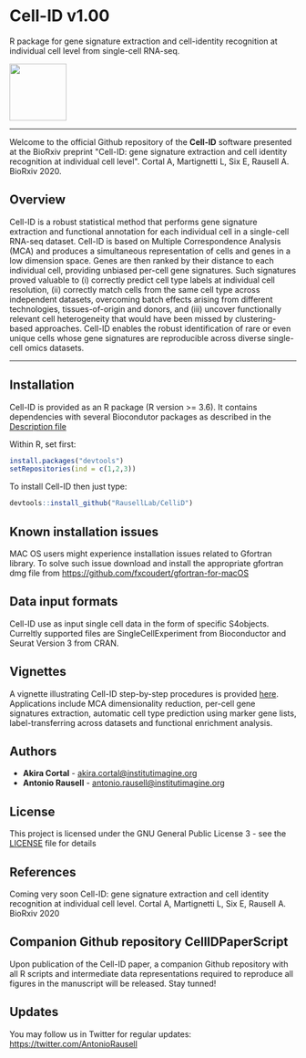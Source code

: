 # Cell-ID v1.00
R package for gene signature extraction and cell-identity recognition at individual cell level from single-cell RNA-seq.

<img src=tools/sticker.png height="100">

----------------------------------------

Welcome to the official Github repository of the **Cell-ID** software presented at the BioRxiv preprint "Cell-ID: gene signature extraction and cell identity recognition at individual cell level". Cortal A, Martignetti L, Six E, Rausell A. BioRxiv 2020.

## Overview

Cell-ID is a robust statistical method that performs gene signature extraction and functional annotation for each individual cell in a single-cell RNA-seq dataset. Cell-ID is based on Multiple Correspondence Analysis (MCA) and produces a simultaneous representation of cells and genes in a low dimension space. Genes are then ranked by their distance to each individual cell, providing unbiased per-cell gene signatures. Such signatures proved valuable to (i) correctly predict cell type labels at individual cell resolution, (ii) correctly match cells from the same cell type across independent datasets, overcoming batch effects arising from different technologies, tissues-of-origin and donors, and (iii) uncover functionally relevant cell heterogeneity that would have been missed by clustering-based approaches. Cell-ID enables the robust identification of rare or even unique cells whose gene signatures are reproducible across diverse single-cell omics datasets. 

----------------------------------------

## Installation

Cell-ID is provided as an R package (R version >= 3.6). It contains dependencies with several Biocondutor packages as described in the [Description file](https://github.com/cbl-imagine/CellID/blob/master/DESCRIPTION)

Within R, set first:
```r
install.packages("devtools")
setRepositories(ind = c(1,2,3))
```

To install Cell-ID then just type:
```r
devtools::install_github("RausellLab/CelliD")
```
## Known installation issues

MAC OS users might experience installation issues related to Gfortran library. To solve such issue download and install the appropriate gfortran dmg file from https://github.com/fxcoudert/gfortran-for-macOS

## Data input formats

Cell-ID use as input single cell data in the form of specific S4objects. Curreltly supported files are SingleCellExperiment from Bioconductor and Seurat Version 3 from CRAN.

## Vignettes

A vignette illustrating Cell-ID step-by-step procedures is provided [here](https://rauselllab.github.io/CelliD//vignettes/vign.html). Applications include MCA dimensionality reduction, per-cell gene signatures extraction, automatic cell type prediction using marker gene lists, label-transferring across datasets and functional enrichment analysis.

## Authors

* **Akira Cortal** - [akira.cortal@institutimagine.org](akira.cortal@institutimagine.org)
* **Antonio Rausell** -  [antonio.rausell@institutimagine.org](antonio.rausell@institutimagine.org)


## License

This project is licensed under the GNU General Public License 3 - see the [LICENSE](LICENSE) file for details

## References

Coming very soon
Cell-ID: gene signature extraction and cell identity recognition at individual cell level. Cortal A, Martignetti L, Six E, Rausell A. BioRxiv 2020

## Companion Github repository CellIDPaperScript

Upon publication of the Cell-ID paper, a companion Github repository with all R scripts and intermediate data representations required to reproduce all figures in the manuscript will be released. Stay tunned!

## Updates 
You may follow us in Twitter for regular updates: https://twitter.com/AntonioRausell
